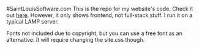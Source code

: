 #SaintLouisSoftware.com
This is the repo for my website's code. Check it out [here](https://saintlouissoftware.com). However, it only shows frontend, not full-stack stuff. I run it on a typical LAMP server. 

Fonts not included due to copyright, but you can use a free font as an alternative. It will require changing the site.css though.
